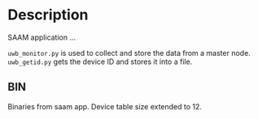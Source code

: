 # Description

SAAM application ...

`uwb_monitor.py` is used to collect and store the data from a master node.
`uwb_getid.py` gets the device ID and stores it into a file.

## BIN

Binaries from saam app.
Device table size extended to 12.
